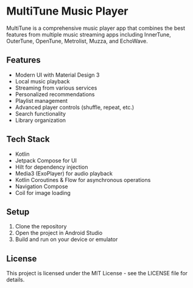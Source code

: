 # MultiTune Music Player

MultiTune is a comprehensive music player app that combines the best features from multiple music streaming apps including InnerTune, OuterTune, OpenTune, Metrolist, Muzza, and EchoWave.

## Features

- Modern UI with Material Design 3
- Local music playback
- Streaming from various services
- Personalized recommendations
- Playlist management
- Advanced player controls (shuffle, repeat, etc.)
- Search functionality
- Library organization

## Tech Stack

- Kotlin
- Jetpack Compose for UI
- Hilt for dependency injection
- Media3 (ExoPlayer) for audio playback
- Kotlin Coroutines & Flow for asynchronous operations
- Navigation Compose
- Coil for image loading

## Setup

1. Clone the repository
2. Open the project in Android Studio
3. Build and run on your device or emulator

## License

This project is licensed under the MIT License - see the LICENSE file for details.